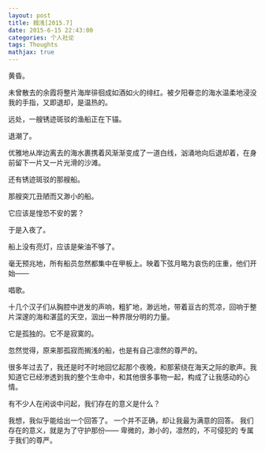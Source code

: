 ```yaml
---
layout: post
title: 搁浅[2015.7]
date: 2015-6-15 22:43:00
categories: 个人社论
tags: Thoughts
mathjax: true
---
```


黄昏。

未曾散去的余霞将整片海岸徘徊成如酒如火的绯红。被夕阳眷恋的海水温柔地浸没我的手指，又即退却，是温热的。

远处，一艘锈迹斑驳的渔船正在下锚。

退潮了。

优雅地从岸边离去的海水裹携着风渐渐变成了一道白线，汹涌地向后退却着，在身前留下一片又一片光滑的沙滩。

还有锈迹斑驳的那艘船。

那艘突兀丑陋而又渺小的船。

它应该是惶恐不安的罢？

于是入夜了。

船上没有亮灯，应该是柴油不够了。

毫无预兆地，所有船员忽然都集中在甲板上。映着下弦月略为哀伤的庄重，他们开始——

唱歌。

十几个汉子们从胸腔中迸发的声响，粗犷地，渺远地，带着亘古的荒凉，回响于整片深邃的海和湛蓝的天空，洇出一种界限分明的力量。

它是孤独的。它不是寂寞的。

忽然觉得，原来那孤寂而搁浅的船，也是有自己凛然的尊严的。

很多年过去了，我还是时不时地回忆起那个夜晚，和那萦绕在海天之际的歌声。我知道它已经渗透到我的整个生命中，和其他很多事物一起，构成了让我感动的心情。

有不少人在闲谈中问起，我们存在的意义是什么？

我想，我似乎能给出一个回答了。
一个并不正确，却让我最为满意的回答。
我们存在的意义，就是为了守护那份——
卑微的，渺小的，凛然的，不可侵犯的
专属于我们的尊严。







